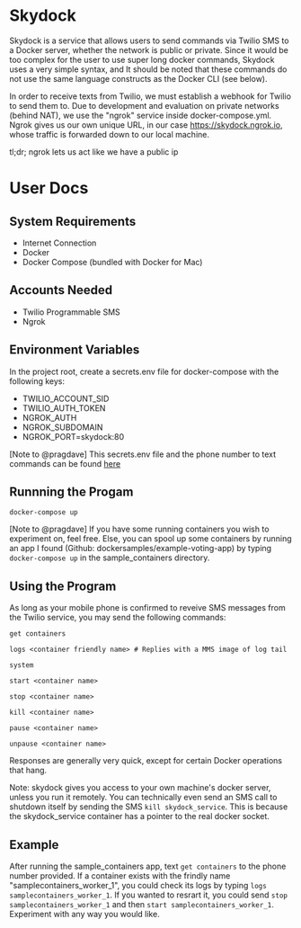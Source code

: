 # Skydock

Skydock is a service that allows users to send commands via Twilio SMS to a Docker server, whether the network is public or private. Since it would be too complex for the user to use super long docker commands, Skydock uses a very simple syntax, and It should be noted that these commands do not use the same language constructs as the Docker CLI (see below).

In order to receive texts from Twilio, we must establish a webhook for Twilio to send them to. Due to development and evaluation on private networks (behind NAT), we use the "ngrok" service inside docker-compose.yml. Ngrok gives us our own unique URL, in our case https://skydock.ngrok.io, whose traffic is forwarded down to our local machine.

tl;dr; ngrok lets us act like we have a public ip

# User Docs

## System Requirements
- Internet Connection
- Docker
- Docker Compose (bundled with Docker for Mac)

## Accounts Needed
- Twilio Programmable SMS
- Ngrok

## Environment Variables
In the project root, create a secrets.env file for docker-compose with the following keys:
- TWILIO_ACCOUNT_SID
- TWILIO_AUTH_TOKEN
- NGROK_AUTH
- NGROK_SUBDOMAIN
- NGROK_PORT=skydock:80

[Note to @pragdave] This secrets.env file and the phone number to text commands can be found [here](https://github.com/lchansen/skydock_secrets)

## Runnning the Progam
`docker-compose up`

[Note to @pragdave] If you have some running containers you wish to experiment on, feel free. Else, you can spool up some containers by running an app I found (Github: dockersamples/example-voting-app) by typing `docker-compose up` in the sample_containers directory.

## Using the Program
As long as your mobile phone is confirmed to reveive SMS messages from the Twilio service, you may send the following commands:
```
get containers

logs <container friendly name> # Replies with a MMS image of log tail

system

start <container name>

stop <container name>

kill <container name>

pause <container name>

unpause <container name>
```


Responses are generally very quick, except for certain Docker operations that hang.

Note: skydock gives you access to your own machine's docker server, unless you run it remotely. You can technically even send an SMS call to shutdown itself by sending the SMS `kill skydock_service`. This is because the skydock_service container has a pointer to the real docker socket.

## Example
After running the sample_containers app, text `get containers` to the phone number provided. If a container exists with the frindly name "samplecontainers_worker_1", you could check its logs by typing `logs samplecontainers_worker_1`. If you wanted to resrart it, you could send `stop samplecontainers_worker_1` and then `start samplecontainers_worker_1`. Experiment with any way you would like. 
